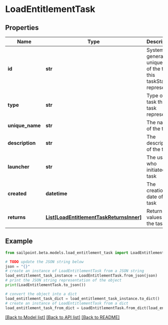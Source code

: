 # LoadEntitlementTask


## Properties

Name | Type | Description | Notes
------------ | ------------- | ------------- | -------------
**id** | **str** | System-generated unique ID of the task this taskStatus represents | [optional] 
**type** | **str** | Type of task this task represents | [optional] 
**unique_name** | **str** | The name of the task | [optional] 
**description** | **str** | The description of the task | [optional] 
**launcher** | **str** | The user who initiated the task | [optional] 
**created** | **datetime** | The creation date of the task | [optional] 
**returns** | [**List[LoadEntitlementTaskReturnsInner]**](LoadEntitlementTaskReturnsInner.md) | Return values from the task | [optional] 

## Example

```python
from sailpoint.beta.models.load_entitlement_task import LoadEntitlementTask

# TODO update the JSON string below
json = "{}"
# create an instance of LoadEntitlementTask from a JSON string
load_entitlement_task_instance = LoadEntitlementTask.from_json(json)
# print the JSON string representation of the object
print(LoadEntitlementTask.to_json())

# convert the object into a dict
load_entitlement_task_dict = load_entitlement_task_instance.to_dict()
# create an instance of LoadEntitlementTask from a dict
load_entitlement_task_from_dict = LoadEntitlementTask.from_dict(load_entitlement_task_dict)
```
[[Back to Model list]](../README.md#documentation-for-models) [[Back to API list]](../README.md#documentation-for-api-endpoints) [[Back to README]](../README.md)


